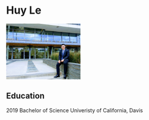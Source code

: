 # Huy Le

<img src='Huy_Avatar.jpg' width=200>
     

## Education

2019  Bachelor of Science Univeristy of California, Davis

